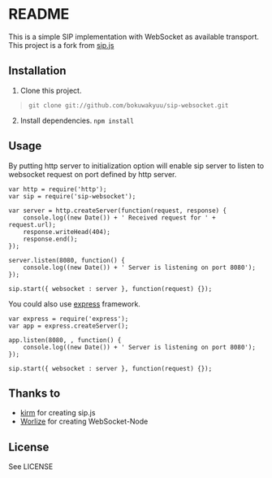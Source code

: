 # README

This is a simple SIP implementation with WebSocket as available transport.
This project is a fork from [sip.js](https://github.com/kirm/sip.js)

## Installation

1. Clone this project.
> `git clone git://github.com/bokuwakyuu/sip-websocket.git`
2. Install dependencies. `npm install`

## Usage

By putting http server to initialization option will enable sip server to listen to websocket request on port defined by http server.

    var http = require('http');
    var sip = require('sip-websocket');

    var server = http.createServer(function(request, response) {
        console.log((new Date()) + ' Received request for ' + request.url);
        response.writeHead(404);
        response.end();
    });

    server.listen(8080, function() {
        console.log((new Date()) + ' Server is listening on port 8080');
    });

    sip.start({ websocket : server }, function(request) {});

You could also use [express](https://github.com/visionmedia/express) framework.

    var express = require('express');
    var app = express.createServer();

    app.listen(8080, , function() {
        console.log((new Date()) + ' Server is listening on port 8080');
    });

    sip.start({ websocket : server }, function(request) {});

## Thanks to

* [kirm](https://github.com/kirm) for creating sip.js
* [Worlize](https://github.com/Worlize) for creating WebSocket-Node

## License

See LICENSE